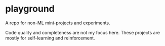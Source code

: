 # playground
A repo for non-ML mini-projects and experiments.

Code quality and completeness are not my focus here. These projects are mostly for self-learning and reinforcement.
